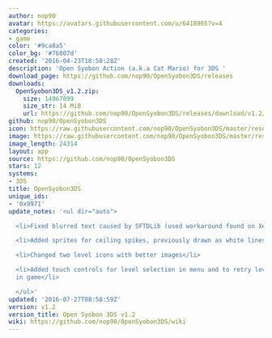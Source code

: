 ```yaml
---
author: nop90
avatar: https://avatars.githubusercontent.com/u/6418965?v=4
categories:
- game
color: '#9ca8a5'
color_bg: '#76807d'
created: '2016-04-23T18:50:28Z'
description: 'Open Syobon Action (a.k.a Cat Mario) for 3DS '
download_page: https://github.com/nop90/OpenSyobon3DS/releases
downloads:
  OpenSyobon3DS_v1.2.zip:
    size: 14967899
    size_str: 14 MiB
    url: https://github.com/nop90/OpenSyobon3DS/releases/download/v1.2/OpenSyobon3DS_v1.2.zip
github: nop90/OpenSyobon3DS
icon: https://raw.githubusercontent.com/nop90/OpenSyobon3DS/master/resources/icon.png
image: https://raw.githubusercontent.com/nop90/OpenSyobon3DS/master/resources/banner.png
image_length: 24314
layout: app
source: https://github.com/nop90/OpenSyobon3DS
stars: 12
systems:
- 3DS
title: OpenSyobon3DS
unique_ids:
- '0x9971'
update_notes: '<ul dir="auto">

  <li>Fixed blurred text caused by SFTDLib (used workaround found on Xerpi github)</li>

  <li>Added sprites for ceiling spikes, previously drawn as white lines</li>

  <li>Changed two level icons with better images</li>

  <li>Added touch controls for level selection in menu and to retry level/quit level
  in game</li>

  </ul>'
updated: '2016-07-27T08:58:59Z'
version: v1.2
version_title: Open Syobon 3DS v1.2
wiki: https://github.com/nop90/OpenSyobon3DS/wiki
---
```

